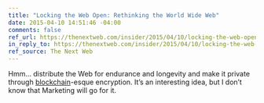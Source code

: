 ```yaml
---
title: "Locking the Web Open: Rethinking the World Wide Web"
date: 2015-04-10 14:51:46 -04:00
comments: false
ref_url: https://thenextweb.com/insider/2015/04/10/locking-the-web-open-why-we-need-to-rethink-the-world-wide-web/
in_reply_to: https://thenextweb.com/insider/2015/04/10/locking-the-web-open-why-we-need-to-rethink-the-world-wide-web/
ref_source: The Next Web
---
```


Hmm… distribute the Web for endurance and longevity and make it private through [blockchain](https://en.bitcoin.it/wiki/Block_chain)-esque encryption. It’s an interesting idea, but I don’t know that Marketing will go for it.